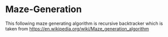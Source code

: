 # Maze-Generation
This following maze generating algorithm is recursive backtracker which is taken from https://en.wikipedia.org/wiki/Maze_generation_algorithm

